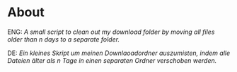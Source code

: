 # About

ENG: *A small script to clean out my download folder by moving all files older than n days to a separate folder.*

DE: *Ein kleines Skript um meinen Downlaoadordner auszumisten, indem alle Dateien älter als n Tage in einen separaten Ordner verschoben werden.*
